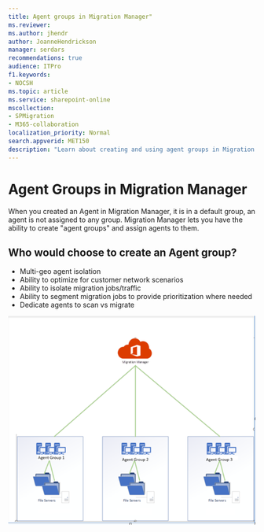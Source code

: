 ```yaml
---
title: Agent groups in Migration Manager"
ms.reviewer: 
ms.author: jhendr
author: JoanneHendrickson
manager: serdars
recommendations: true
audience: ITPro
f1.keywords:
- NOCSH
ms.topic: article
ms.service: sharepoint-online
mscollection: 
- SPMigration
- M365-collaboration
localization_priority: Normal
search.appverid: MET150
description: "Learn about creating and using agent groups in Migration Manager."
---
```

#  Agent Groups in Migration Manager

 When you created an Agent in Migration Manager, it is in a default group, an agent is not assigned to any group. Migration Manager lets you have the ability to create "agent groups" and assign agents to them.

## Who would choose to create an Agent group?


-	Multi-geo agent isolation
-   Ability to optimize for customer network scenarios
- 	Ability to isolate migration jobs/traffic
- 	Ability to segment migration jobs to provide prioritization where needed
- 	Dedicate agents to scan vs migrate

![image of Agent targeting concept](media/mm-agent-target-diagram.png)


